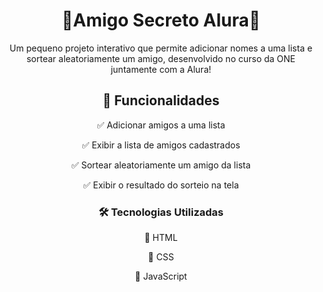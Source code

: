 <h1 align="center"> 🎉Amigo Secreto Alura🎉</h1>

<p align="center">Um pequeno projeto interativo que permite adicionar nomes a uma lista e sortear aleatoriamente um amigo, desenvolvido no curso da ONE juntamente com a Alura!</p>

<h2 align="center">🚀 Funcionalidades</h2>

<p align="center">✅ Adicionar amigos a uma lista</p>
<p align="center">✅ Exibir a lista de amigos cadastrados</p>
<p align="center">✅ Sortear aleatoriamente um amigo da lista</p>
<p align="center">✅ Exibir o resultado do sorteio na tela</p>


<h3 align="center"> 🛠️ Tecnologias Utilizadas </h3>
<p align="center">🔘 HTML</p>
<p align="center">🔘 CSS</p>
<p align="center">🔘 JavaScript</p>
